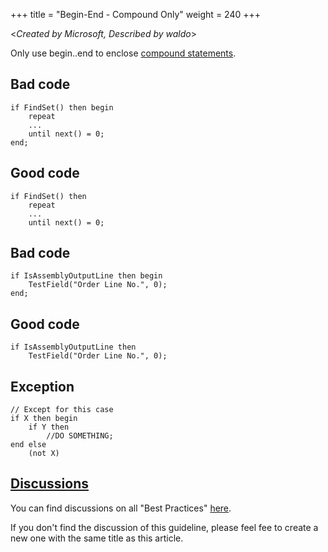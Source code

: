 +++
title = "Begin-End - Compound Only"
weight = 240
+++

<_Created by Microsoft, Described by waldo_\>

Only use begin..end to enclose [compound statements](https://docs.microsoft.com/en-us/cpp/c-language/compound-statement-c?view=msvc-170#:~:text=A%20compound%20statement%20%28also%20called%20a%20%22block%22%29%20typically,appear%20at%20the%20head%20of%20a%20compound%20statement.).

## Bad code

```AL
if FindSet() then begin
    repeat
    ...
    until next() = 0;
end;
```

## Good code

```AL
if FindSet() then
    repeat
    ...
    until next() = 0;
```

## Bad code

```AL
if IsAssemblyOutputLine then begin
    TestField("Order Line No.", 0);
end;
```

## Good code

```AL
if IsAssemblyOutputLine then
    TestField("Order Line No.", 0);
```

## Exception

```AL
// Except for this case
if X then begin
    if Y then 
        //DO SOMETHING;
end else 
    (not X)
```

## [Discussions](https://github.com/microsoft/alguidelines/discussions/categories/bc-best-practices?discussions_q=begin+end+compound+only+category%3A%22BC+Best+Practices%22)

You can find discussions on all "Best Practices" [here](https://github.com/microsoft/alguidelines/discussions/categories/bc-best-practices).

If you don't find the discussion of this guideline, please feel fee to create a new one with the same title as this article.  
